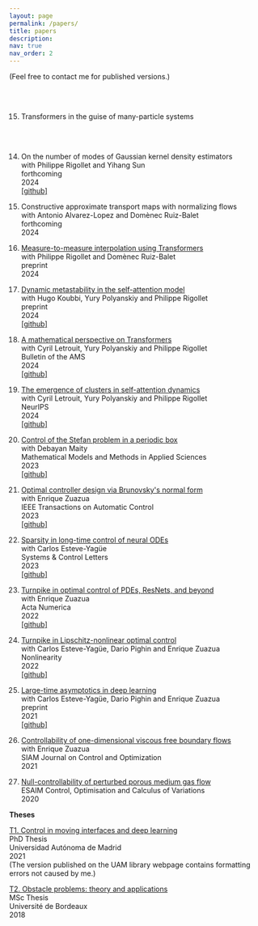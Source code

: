 ```yaml
---
layout: page
permalink: /papers/
title: papers
description: 
nav: true
nav_order: 2
---
```


(Feel free to contact me for published versions.)
    
<br>
<br>

15. <a class="publink">Transformers in the guise of many-particle systems</a>
<br>
<br>

14. <a class="publink">On the number of modes of Gaussian kernel density estimators</a><br> 
with Philippe Rigollet and Yihang Sun<br>
forthcoming<br>
2024<br>
<a class="github" href="https://github.com/KimiSun18/2024-gauss-kde-attention">[github]</a><br>

13. <a class="publink">Constructive approximate transport maps with normalizing flows</a><br>
with Antonio Alvarez-Lopez and Domènec Ruiz-Balet<br>
forthcoming<br>
2024<br>

12. <a class="publink" href="https://arxiv.org/abs/2411.04551">Measure-to-measure interpolation using Transformers</a><br>
with Philippe Rigollet and Domènec Ruiz-Balet<br>
preprint<br>
2024<br>

11. <a class="publink" href="https://arxiv.org/abs/2410.06833">Dynamic metastability in the self-attention model</a><br>
with Hugo Koubbi, Yury Polyanskiy and Philippe Rigollet<br>
preprint<br>
2024<br>
<a class="github" href="https://github.com/HugoKoubbi/2024-transformers-dotm">[github]</a><br>

10. <a class="publink" href="https://arxiv.org/abs/2312.10794">A mathematical perspective on Transformers</a><br>
with Cyril Letrouit, Yury Polyanskiy and Philippe Rigollet<br>
Bulletin of the AMS<br>
2024<br>
<a class="github" href="https://github.com/borjanG/2023-transformers-rotf">[github]</a><br>

9. <a class="publink" href="https://arxiv.org/abs/2305.05465">The emergence of clusters in self-attention dynamics</a><br>
with Cyril Letrouit, Yury Polyanskiy and Philippe Rigollet<br>
NeurIPS<br>
2024<br>
<a class="github" href="https://github.com/borjanG/2023-transformers">[github]</a><br>

8. <a class="publink" href="https://arxiv.org/abs/2203.03012">Control of the Stefan problem in a periodic box</a><br>
with Debayan Maity<br>
Mathematical Models and Methods in Applied Sciences<br>
2023<br>
<a class="github" href="https://github.com/borjanG/2022-stefan-control">[github]</a><br> 

7. <a class="publink" href="https://arxiv.org/abs/2108.05629">Optimal controller design via Brunovsky's normal form</a><br>
with Enrique Zuazua<br>
IEEE Transactions on Automatic Control<br>
2023<br>
<a class="github" href="https://github.com/borjanG/optimal.controller">[github]</a><br>

6. <a class="publink" href="https://arxiv.org/abs/2102.13566">Sparsity in long-time control of neural ODEs</a><br>
with Carlos Esteve-Yagüe<br>
Systems & Control Letters<br>
2023<br>
<a class="github" href="https://github.com/borjanG/dynamical.systems">[github]</a><br>

5. <a class="publink" href="https://arxiv.org/abs/2202.04097">Turnpike in optimal control of PDEs, ResNets, and beyond</a><br>
with Enrique Zuazua<br>
Acta Numerica<br>
2022<br>
<a class="github" href="https://github.com/borjanG/2022-turnpike-pde-resnets">[github]</a><br>

4. <a class="publink" href="http://arxiv.org/abs/2011.11091">Turnpike in Lipschitz-nonlinear optimal control</a><br> 
with Carlos Esteve-Yagüe, Dario Pighin and Enrique Zuazua<br>
Nonlinearity<br>
2022<br>
<a class="github" href="https://github.com/borjanG/dynamical.systems">[github]</a><br>


3. <a class="publink" href="https://arxiv.org/abs/2008.02491">Large-time asymptotics in deep learning</a><br>
with Carlos Esteve-Yagüe, Dario Pighin and Enrique Zuazua<br>
preprint<br>
2021<br>
<a class="github" href="https://github.com/borjanG/dynamical.systems">[github]</a><br>

2. <a class="publink" href="https://hal.science/hal-02277740/">Controllability of one-dimensional viscous free boundary flows</a><br> 
with Enrique Zuazua<br>
SIAM Journal on Control and Optimization<br>
2021<br>

1. <a class="publink" href="https://hal.archives-ouvertes.fr/hal-02280993/">Null-controllability of perturbed porous medium gas flow</a><br>
ESAIM Control, Optimisation and Calculus of Variations<br>
2020

<b>Theses</b><br>

<a class="publink" href="https://github.com/borjanG/borjanG.github.io/blob/master/assets/these.pdf">T1. Control in moving interfaces and deep learning</a><br>
PhD Thesis<br>
Universidad Autónoma de Madrid<br>
2021<br>
(The version published on the UAM library webpage contains formatting errors not caused by me.)<br>


<a class="publink" href="https://cmc.deusto.eus/wp-content/uploads/2019/05/MasterThesis_GeshkovskiDyCon.pdf">T2. Obstacle problems: theory and applications</a><br>
MSc Thesis<br>
Université de Bordeaux<br>
2018
    
